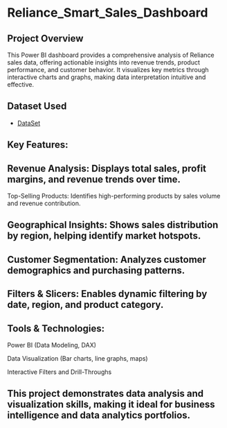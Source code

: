 # Reliance_Smart_Sales_Dashboard

## Project Overview
This Power BI dashboard provides a comprehensive analysis of Reliance sales data, offering actionable insights into revenue trends, product performance, and customer behavior. It visualizes key metrics through interactive charts and graphs, making data interpretation intuitive and effective.

## Dataset Used
- <a href="https://github.com/RaghavendraZende/Reliance_Smart_Sales/blob/main/New%20Reliance%20Sales%20Report.pbix">DataSet</a>

## Key Features:

## Revenue Analysis: Displays total sales, profit margins, and revenue trends over time.

 Top-Selling Products: Identifies high-performing products by sales volume and revenue contribution.

## Geographical Insights: Shows sales distribution by region, helping identify market hotspots.

## Customer Segmentation: Analyzes customer demographics and purchasing patterns.

## Filters & Slicers: Enables dynamic filtering by date, region, and product category.

## Tools & Technologies:

Power BI (Data Modeling, DAX)

Data Visualization (Bar charts, line graphs, maps)

Interactive Filters and Drill-Throughs

## This project demonstrates data analysis and visualization skills, making it ideal for business intelligence and data analytics portfolios.

